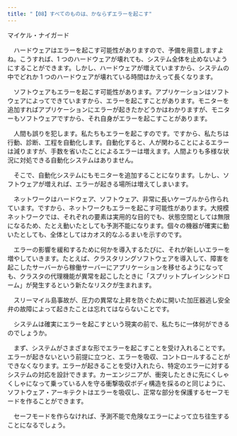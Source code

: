 ```yaml
---
title: "【08】すべてのものは、かならずエラーを起こす"
---
```



マイケル・ナイガード


　ハードウェアはエラーを起こす可能性がありますので、予備を用意しますよね。こうすれば、1 つのハードウェアが壊れても、システム全体を止めないようにすることができます。しかし、ハードウェアが増えていますから、システムの中でどれか 1 つのハードウェアが壊れている時間はかえって長くなります。

　ソフトウェアもエラーを起こす可能性があります。アプリケーションはソフトウェアによってできていますから、エラーを起こすことがあります。モニターを追加すればアプリケーションにエラーが起きたかどうかはわかりますが、モニターもソフトウェアですから、それ自身がエラーを起こすことがあります。

　人間も誤りを犯します。私たちもエラーを起こすのです。ですから、私たちは行動、診断、工程を自動化します。自動化すると、人が関わることによるエラーは減りますが、手数を省いたことによるエラーは増えます。人間よりも多様な状況に対処できる自動化システムはありません。

　そこで、自動化システムにもモニターを追加することになります。しかし、ソフトウェアが増えれば、エラーが起きる場所は増えてしまいます。

　ネットワークはハードウェア、ソフトウェア、非常に長いケーブルから作られています。ですから、ネットワークもエラーを起こす可能性があります。大規模ネットワークでは、それぞれの要素は実用的な目的でも、状態空間としては無限になるため、たとえ動いたとしても予測不能になります。個々の機器が確実に動いたとしても、全体としてはカオス的なふるまいを示すのです。

　エラーの影響を緩和するために何かを導入するたびに、それが新しいエラーを増やしていきます。たとえば、クラスタリングソフトウェアを導入して、障害を起こしたサーバーから稼働サーバーにアプリケーションを移せるようになっても、クラスタの代理機能が異常を起こしたときに「スプリットプレインシンドローム」が発生するという新たなリスクが生まれます。

　スリーマイル島事故が、圧力の異常な上昇を防ぐために開いた加圧器逃し安全弁の故障によって起きたことは忘れてはならないことです。

　システムは確実にエラーを起こすという現実の前で、私たちに一体何ができるのでしょうか。

　まず、システムがさまざまな形でエラーを起こすことを受け入れることです。エラーが起きないという前提に立つと、エラーを吸収、コントロールすることができなくなります。エラーが起きることを受け入れたら、特定のエラーに対するシステムの対応を設計できます。カーエンジニアが、衝突したときに先にくしゃくしゃになって乗っている人を守る衝撃吸収ボディ構造を採るのと同じように、ソフトウェア・アーキテクトはエラーを吸収し、正常な部分を保護するセーフモードを作ることができます。

　セーフモードを作らなければ、予測不能で危険なエラーによって立ち往生することになるでしょう。
